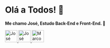 # Olá a Todos! 👋

**Me chamo José, Estudo Back-End e Front-End. 👀**

<a href="https://youtube.com/YTJoseGames" target="_blank">
  <img alt="José YouTube Channel" height="40px" src="https://rotony.com.br/wp-content/uploads/2021/09/free-youtube-logo-icon-2431-thumb.png" >
</a>
<a href="https://www.instagram.com/ytjosegamesoficial/" target="_blank">
  <img alt="José Instagram Profile" height="40px" src="https://upload.wikimedia.org/wikipedia/commons/a/a5/Instagram_icon.png" />
</a>
<a href="https://www.facebook.com/Markimg22" target="_blank">
  <img alt="Marcos's Facebook" height="40px" src="https://i1.wp.com/www.telesintese.com.br/wp-content/uploads/2016/09/facebook-flat-vector-logo-400x400.png?fit=400%2C400&ssl=1" />
</a>
